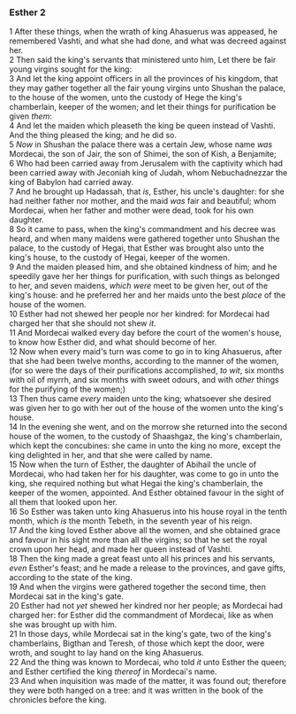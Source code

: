 ### Esther 2

1 After these things, when the wrath of king Ahasuerus was appeased, he remembered Vashti, and what she had done, and what was decreed against her.  
2 Then said the king's servants that ministered unto him, Let there be fair young virgins sought for the king:  
3 And let the king appoint officers in all the provinces of his kingdom, that they may gather together all the fair young virgins unto Shushan the palace, to the house of the women, unto the custody of Hege the king's chamberlain, keeper of the women; and let their things for purification be given *them*:  
4 And let the maiden which pleaseth the king be queen instead of Vashti. And the thing pleased the king; and he did so.  
5 *Now* in Shushan the palace there was a certain Jew, whose name *was* Mordecai, the son of Jair, the son of Shimei, the son of Kish, a Benjamite;  
6 Who had been carried away from Jerusalem with the captivity which had been carried away with Jeconiah king of Judah, whom Nebuchadnezzar the king of Babylon had carried away.  
7 And he brought up Hadassah, that *is*, Esther, his uncle's daughter: for she had neither father nor mother, and the maid *was* fair and beautiful; whom Mordecai, when her father and mother were dead, took for his own daughter.  
8 So it came to pass, when the king's commandment and his decree was heard, and when many maidens were gathered together unto Shushan the palace, to the custody of Hegai, that Esther was brought also unto the king's house, to the custody of Hegai, keeper of the women.  
9 And the maiden pleased him, and she obtained kindness of him; and he speedily gave her her things for purification, with such things as belonged to her, and seven maidens, *which were* meet to be given her, out of the king's house: and he preferred her and her maids unto the best *place* of the house of the women.  
10 Esther had not shewed her people nor her kindred: for Mordecai had charged her that she should not shew *it*.  
11 And Mordecai walked every day before the court of the women's house, to know how Esther did, and what should become of her.  
12 Now when every maid's turn was come to go in to king Ahasuerus, after that she had been twelve months, according to the manner of the women, (for so were the days of their purifications accomplished, *to wit*, six months with oil of myrrh, and six months with sweet odours, and with *other* things for the purifying of the women;)  
13 Then thus came *every* maiden unto the king; whatsoever she desired was given her to go with her out of the house of the women unto the king's house.  
14 In the evening she went, and on the morrow she returned into the second house of the women, to the custody of Shaashgaz, the king's chamberlain, which kept the concubines: she came in unto the king no more, except the king delighted in her, and that she were called by name.  
15 Now when the turn of Esther, the daughter of Abihail the uncle of Mordecai, who had taken her for his daughter, was come to go in unto the king, she required nothing but what Hegai the king's chamberlain, the keeper of the women, appointed. And Esther obtained favour in the sight of all them that looked upon her.  
16 So Esther was taken unto king Ahasuerus into his house royal in the tenth month, which *is* the month Tebeth, in the seventh year of his reign.  
17 And the king loved Esther above all the women, and she obtained grace and favour in his sight more than all the virgins; so that he set the royal crown upon her head, and made her queen instead of Vashti.  
18 Then the king made a great feast unto all his princes and his servants, *even* Esther's feast; and he made a release to the provinces, and gave gifts, according to the state of the king.  
19 And when the virgins were gathered together the second time, then Mordecai sat in the king's gate.  
20 Esther had not *yet* shewed her kindred nor her people; as Mordecai had charged her: for Esther did the commandment of Mordecai, like as when she was brought up with him.  
21 In those days, while Mordecai sat in the king's gate, two of the king's chamberlains, Bigthan and Teresh, of those which kept the door, were wroth, and sought to lay hand on the king Ahasuerus.  
22 And the thing was known to Mordecai, who told *it* unto Esther the queen; and Esther certified the king *thereof* in Mordecai's name.  
23 And when inquisition was made of the matter, it was found out; therefore they were both hanged on a tree: and it was written in the book of the chronicles before the king.  
